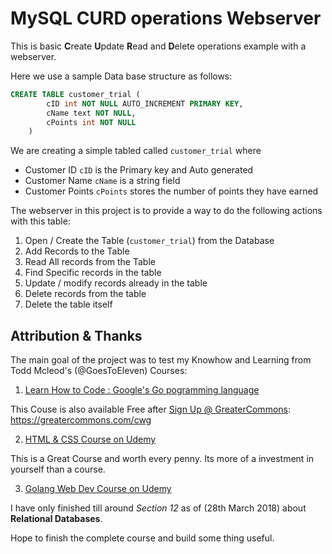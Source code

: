 # MySQL CURD operations Webserver

This is basic **C**reate **U**pdate **R**ead and **D**elete operations example with a webserver.

Here we use a sample Data base structure as follows:

```SQL
CREATE TABLE customer_trial (
		cID int NOT NULL AUTO_INCREMENT PRIMARY KEY,
		cName text NOT NULL,
		cPoints int NOT NULL
    )
```

We are creating a simple tabled called `customer_trial` where 
 
 - Customer ID `cID` is the Primary key and Auto generated
 - Customer Name `cName` is a string field
 - Customer Points `cPoints` stores the number of points they have earned

The webserver in this project is to provide a way to do the following actions with this table:

1. Open / Create the Table (`customer_trial`) from the Database
2. Add Records to the Table
3. Read All records from the Table
4. Find Specific records in the table
5. Update / modify records already in the table
6. Delete records from the table
7. Delete the table itself

## Attribution & Thanks

The main goal of the project was to test my Knowhow and Learning 
from Todd Mcleod's (@GoesToEleven) Courses:

1. [Learn How to Code : Google's Go pogramming language](https://greatercommons.com/learn/golang)

This Couse is also available Free after [Sign Up @ GreaterCommons](https://greatercommons.com/register): https://greatercommons.com/cwg

2. [HTML & CSS Course on Udemy](https://www.udemy.com/html-tutorial/)

This is a Great Course and worth every penny. Its more of a investment in yourself than a course.

3. [Golang Web Dev Course on Udemy](https://www.udemy.com/go-programming-language/)

I have only finished till around *Section 12* as of (28th March 2018) about **Relational Databases**. 

Hope to finish the complete course and build some thing useful.